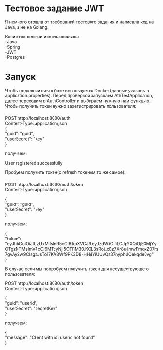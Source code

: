 # Тестовое задание JWT
Я немного отошла от требований тестового задания и написала код на Java, а не на Golang.  

Какие технологии использовались:  
-Java  
-Spring  
-JWT  
-Postgres  

# Запуск 
Чтобы подключиться к базе используется Docker.(данные указаны в application.properties).
Перед проверкой запускаем AthTestApplication, далее переходим в AuthController и выбираем нужную нам функцию.  
Чтобы получить токен нужно зарегистрировать пользователя:  
###  
POST http://localhost:8080/auth  
Content-Type: application/json  
    {  
      "guid": "guid",  
      "userSecret": "key"  
    }  

получаем:  

User registered successfully  

Пробуем получить токен(с refresh токеном то же самое):  

###  
POST http://localhost:8080/auth/token  
Content-Type: application/json  

{  
  "guid": "guid",  
  "userSecret": "key"  
}  

получаем:  

{  
  "token": "eyJhbGciOiJIUzUxMiIsInR5cCI6IkpXVCJ9.eyJzdWIiOiIiLCJpYXQiOjE3MjYyOTgzNTMsImV4cCI6MTcyNjI5OTI1M30.KOL3sRoj_c0z7Xr8uJmwFmqxZ07rs7gvAySw9CIsgzJsTo17KA8Wf9PK3D8-HHdYiUUvQz37nyphUOekqde0vg"  
}  

В случае если мы попробуем получить токен для несуществующего пользователя:  

POST http://localhost:8080/auth/token  
Content-Type: application/json  

{  
  "guid": "userid",  
  "userSecret": "secretKey"  
}  

получаем:  

{  
  "message": "Client with id: userid not found"  
}  
